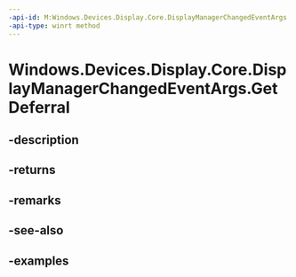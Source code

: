 ```yaml
---
-api-id: M:Windows.Devices.Display.Core.DisplayManagerChangedEventArgs.GetDeferral
-api-type: winrt method
---
```


<!-- Method syntax.
public Deferral DisplayManagerChangedEventArgs.GetDeferral()
-->

# Windows.Devices.Display.Core.DisplayManagerChangedEventArgs.GetDeferral

## -description

## -returns

## -remarks

## -see-also

## -examples

